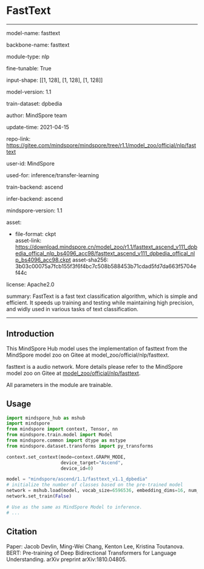# FastText

---

model-name: fasttext

backbone-name: fasttext

module-type: nlp

fine-tunable: True

input-shape: [[1, 128], [1, 128], [1, 128]]

model-version: 1.1

train-dataset: dpbedia

author: MindSpore team

update-time: 2021-04-15

repo-link: <https://gitee.com/mindspore/mindspore/tree/r1.1/model_zoo/official/nlp/fasttext>

user-id: MindSpore

used-for: inference/transfer-learning

train-backend: ascend

infer-backend: ascend

mindspore-version: 1.1

asset:

  -
    file-format: ckpt  
    asset-link: <https://download.mindspore.cn/model_zoo/r1.1/fasttext_ascend_v111_dpbedia_offical_nlp_bs4096_acc98/fasttext_ascend_v111_dpbedia_offical_nlp_bs4096_acc98.ckpt>
    asset-sha256: 3b03c00075a7fcb155f3f6f4bc7c508b588453b71cdad5fd7da663f5704ef44c

license: Apache2.0

summary: FastText is a fast text classification algorithm, which is simple and efficient. It speeds up training and testing while maintaining high precision, and widly used in various tasks of text classification.

---

## Introduction

This MindSpore Hub model uses the implementation of fasttext from the MindSpore model zoo on Gitee at model_zoo/official/nlp/fasttext.

fasttext is a audio network. More details please refer to the MindSpore model zoo on Gitee at [model_zoo/official/nlp/fasttext](https://gitee.com/mindspore/mindspore/blob/r1.1/model_zoo/official/nlp/fasttext/README.md).

All parameters in the module are trainable.

## Usage

```python
import mindspore_hub as mshub
import mindspore
from mindspore import context, Tensor, nn
from mindspore.train.model import Model
from mindspore.common import dtype as mstype
from mindspore.dataset.transforms import py_transforms

context.set_context(mode=context.GRAPH_MODE,
                    device_target="Ascend",
                    device_id=0)

model = "mindspore/ascend/1.1/fasttext_v1.1_dpbedia"
# initialize the number of classes based on the pre-trained model
network = mshub.load(model, vocab_size=6596536, embedding_dims=16, num_class=14)
network.set_train(False)

# Use as the same as MindSpore Model to inference.
# ...
```

## Citation

Paper: Jacob Devlin, Ming-Wei Chang, Kenton Lee, Kristina Toutanova. BERT: Pre-training of Deep Bidirectional Transformers for Language Understanding. arXiv preprint arXiv:1810.04805.
